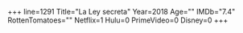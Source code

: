 +++
line=1291
Title="La Ley secreta"
Year=2018
Age=""
IMDb="7.4"
RottenTomatoes=""
Netflix=1
Hulu=0
PrimeVideo=0
Disney=0
+++

